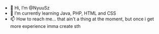 - 👋 Hi, I’m @NyuuSz
- 🌱 I’m currently learning Java, PHP, HTML and CSS
- 📫 How to reach me... that ain't a thing at the moment, but once i get more experience imma create sth
